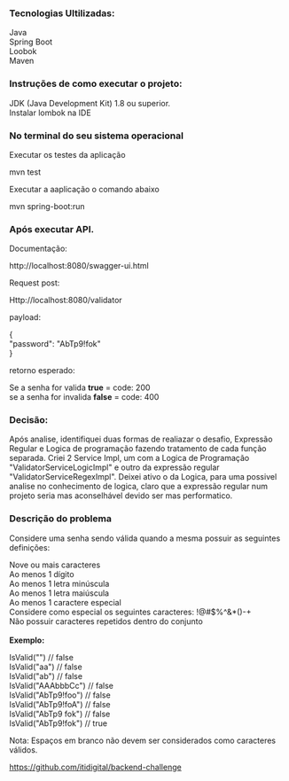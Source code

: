 <h3>Tecnologias Ultilizadas:</h2>

Java<br>
Spring Boot<br>
Loobok<br>
Maven<br>

<h3>Instruções de como executar o projeto:</h3>

JDK (Java Development Kit) 1.8 ou superior.<br>
Instalar lombok na IDE<br>

<h3>No terminal do seu sistema operacional</h3>

Executar os testes da aplicação

mvn test
   
Executar a aaplicação  o comando abaixo

mvn spring-boot:run
  
<h3>Após executar API.</h3>

Documentação:
  
http://localhost:8080/swagger-ui.html

Request post:

Http://localhost:8080/validator

payload:

{<br>
  "password": "AbTp9!fok"<br>
}

retorno esperado:

Se a senha for valida <b>true</b> = code: 200<br>
se a senha for invalida <b>false</b> = code: 400

<h3>Decisão:</h3>

Após analise, identifiquei duas formas de realiazar o desafio, Expressão Regular e Logica de programação fazendo tratamento de cada função separada.
Criei 2 Service Impl, um com a Logica de Programação "ValidatorServiceLogicImpl" e outro da expressão regular "ValidatorServiceRegexImpl".
Deixei ativo o da Logica, para uma possivel analise no conhecimento de logica, claro que a expressão regular num projeto seria mas aconselhável devido ser mas performatico.

  
<h3>Descrição do problema</h3>

Considere uma senha sendo válida quando a mesma possuir as seguintes definições:<br>

Nove ou mais caracteres<br>
Ao menos 1 dígito<br>
Ao menos 1 letra minúscula<br>
Ao menos 1 letra maiúscula<br>
Ao menos 1 caractere especial<br>
Considere como especial os seguintes caracteres: !@#$%^&*()-+<br>
Não possuir caracteres repetidos dentro do conjunto<br>
<b><br>Exemplo:<br></b>

IsValid("") // false	<br>
IsValid("aa") // false	<br>
IsValid("ab") // false	<br>
IsValid("AAAbbbCc") // false	<br>
IsValid("AbTp9!foo") // false	<br>
IsValid("AbTp9!foA") // false	<br>
IsValid("AbTp9 fok") // false	<br>
IsValid("AbTp9!fok") // true	<br>

Nota: Espaços em branco não devem ser considerados como caracteres válidos.<br>

<a>https://github.com/itidigital/backend-challenge</a>